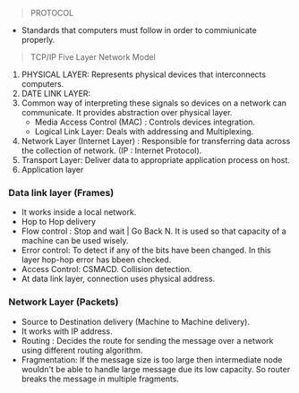 > PROTOCOL

* Standards that computers must follow in order to commiunicate properly.

> TCP/IP Five Layer Network Model

1. PHYSICAL LAYER: Represents physical devices that interconnects computers.
2. DATE LINK LAYER: 
3. Common way of interpreting these signals so devices on a network can communicate. It provides abstraction over physical layer.
   * Media Access Control (MAC) : Controls devices integration.
   * Logical Link Layer: Deals with addressing and Multiplexing. 
4. Network Layer (Internet Layer) : Responsible for transferring data across the collection of network. (IP : Internet Protocol).
5. Transport Layer: Deliver data to appropriate application process on host.
6. Application layer


### Data link layer (Frames)

* It works inside a local network.
* Hop to Hop delivery
* Flow control : Stop and wait | Go Back N. It is used so that capacity of a machine can be used wisely.
* Error control: To detect if any of the bits have been changed. In this layer hop-hop error has bbeen checked.
* Access Control: CSMACD. Collision detection.
* At data link layer, connection uses physical address.

### Network Layer (Packets)

* Source to Destination delivery (Machine to Machine delivery).
* It works with IP address.
* Routing : Decides the route for sending the message over a network using different routing algorithm.
* Fragmentation: If the message size is too large then intermediate node wouldn't be able to handle large message due its low capacity. So router breaks the message in multiple fragments.